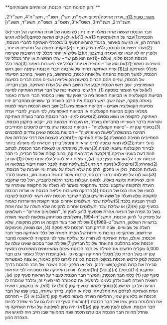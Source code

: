 **חוק חסינות חברי הכנסת, זכויותיהם וחובותיהם: **

[מקור: סעיף 13ד. ](https://he.wikisource.org/wiki/%D7%97%D7%95%D7%A7-%D7%99%D7%A1%D7%95%D7%93:_%D7%94%D7%9B%D7%A0%D7%A1%D7%AA#%D7%A1%D7%A2%D7%99%D7%A3_13ד)
ועדת אתיקה[תיקון: תשמ״ח, תש״ן, תשנ״ד, תשנ״ה־4, תשנ״ז־2, תשנ״ח־2, תשנ״ח־3, תשס״א־3, תשס״ב, תשס״ה, תשע״ד, תשע״ו]

(א)חבר הכנסת שעשה אחת מאלה יהיה נתון לשיפוטה של ועדת האתיקה של חברי הכנסת:(1)עבר על הוראותסעיף 13אאו 13א1או לא קיים הוראה לפיהם;(1א)לא הגיש הצהרת הון, או הגישה באיחור, בניגוד להוראותסעיף 13בולכללי האתיקה לחברי הכנסת;(2)נעדר מישיבות הכנסת, ללא הצדק סביר –(א)תקופה רצופה של חדשיים או יותר, ולעניין זה לא יובאו ימי הפגרה בחשבון; או(ב)שליש או יותר מכלל ימי הישיבות שקיימה הכנסת הכנס פלוני, ואולם –(1)אם הוא סגן שר – שתי חמישיות או יותר מכלל ימי הישיבות כאמור;(2)אם הוא שר – מחצית או יותר מכלל ימי הישיבות כאמור.(3)הפר כלל מכללי האתיקה.(ב)(1)ועדת האתיקה תהיה של ארבעה חברי הכנסת שימנה יושב ראש הכנסת, למשך תקופת כהונתה של אותה כנסת, בהתחשב, בין השאר, בהרכב הסיעתי של הכנסת, שניים מהם חברים בסיעות הקואליציה ושניים מהם חברים בסיעות האופוזיציה; יושב ראש הכנסת יקבע את היושב ראש של ועדת האתיקה, מבין חבריה.(1א)על אף האמור בפסקה (1), חל שינוי בהשתייכות של חבר ועדת האתיקה לסיעה מסיעות הקואליציה או מסיעות האופוזיציה כך שאין עוד שוויון במספר חברי הועדה כאמור באותה פסקה, ישנה יושב ראש הכנסת את הרכב הוועדה כך ששניים מהחברים יהיו מסיעות הקואליציה ושניים – מסיעות האופוזיציה.(1ב)יושב ראש הכנסת רשאי למנות ממלאי מקום מסיעות הקואליציה או מסיעות האופוזיציה, לפי העניין, לחברי ועדת האתיקה, לתקופה או נושא מסוים.(2)סייגים למינוי חבר הכנסת כחבר בועדת האתיקה והוראות בדבר השעייתו מחברותו בועדה, או העברתו מכהונה בה, ייקבעו בתקנון הכנסת.(3)בסעיף קטן זה –”סיעות הקואליציה“ – הסיעות בכנסת שהן צדדים להסכים המחייבים תמיכה בממשלה;”סיעות האופוזיציה“ – הסיעות בכנסת שאינן צדדים להסכמים המחייבים תמיכה בממשלה.(ג)ועדת האתיקה –(1)תקבע לעצמה את דרכי עבודתה ואת נהלי דיוניה;(2)לא תהא כפופה לדיני הראיות ותפעל בדרך הנראית לה מועילה ביותר לבירור הקובלנות שיובאו לפניה.(3)רשאית, מיוזמתה או לשאלת חבר הכנסת, לכתוב חוות דעת בעניני אתיקה.(ד)קבעה ועדת האתיקה, ברוב קולות של כל חבריה, כי חבר הכנסת עבר על הוראות סעיף קטן (א), רשאית היא להטיל עליו אחת מאלה:(1)הערה;(2)אזהרה;(3)נזיפה;(3א)נזיפה חמורה;(3ב)שלילת זכותו לקבל רשות דיבור במליאה או בועדות הכנסת, כולן או בחלקן, לתקופה שלא תעלה על עשרה ימי ישיבות של הכנסת;(3ג)הגבלות על פעילותו כחבר הכנסת, לרבות איסור הגשת הצעות חוק, הצעות לסדר היום, שאילתות וכיוצא באלה, ולמעט הגבלות בדבר הזכות להצביע, הכל כפי שתקבע הועדה ולתקופה שתקבע ובלבד שהתקופה כאמור לא תעלה על התקופה שנותרה עד לסופו של אותו כנס של הכנסת;(4)הרחקה מישיבות מליאת הכנסת או ועדות הכנסת לתקופה שלא תעלה על ששה חדשים ובלבד שחבר הכנסת יהיה רשאי להיכנס לישיבה לצורך הצבעה בלבד;(5)שלילת שכר ותשלומים אחרים עבור תקופת ההיעדרות כאמור בסעיף קטן (א)(2) או שלילת שכר ותשלומים אחרים לתקופה שלא תעלה על שנה אחת בשל כל הפרה של הוראה אחרת שלסעיף 13א; לענין זה, ”תשלומים אחרים“ – תשלומים על פיפרק ט׳ לחוק הכנסת, התשנ״ד–1994, ותשלומים מכוחחוק גמלאות לנושאי משרה ברשויות השלטון, התשכ״ט–1969;(6)שלילת שכר בעד תקופה או חלק מתקופה, שלא תעלה על שבועיים, שבה הורחק חבר הכנסת לפי פסקה (4), אם מצאה, מנימוקים שיירשמו, שהתקיימו נסיבות מיוחדות של הפרה חמורה של כללי האתיקה מצד חבר הכנסת; ואולם, ועדת האתיקה לא תורה על שלילת שכר לפי פסקה זו לראשונה מחבר הכנסת אלא בהחלטה פה אחד של כל חבריה;(7)שלילת שכר בסכום שאינו עולה על 5,000 שקלים חדשים אם הטילה על חבר הכנסת עיצום מהעיצומים המפורטים בסעיף קטן זה בשל הפרת כלל מכללי האתיקה וקבעה כי –(א)בהפרת הכלל כאמור גרם חבר הכנסת לנזק לרכוש הכנסת במשכן הכנסת בכוונה לגרום לנזק כאמור, או צפה כאפשרות סבירה את קרות הנזק;(ב)שווי הנזק, כולו או חלקו, ינוכה משכרו של חבר הכנסת בדרך שתקבע.(ד1)(בוטל).(ה)(בוטל).(ה1)הפעילה ועדת האתיקה את סמכותה לפי הוראות סעיף קטן (ד) כלפי חבר הכנסת, והמשיך חבר הכנסת לעבור על הוראות סעיף קטן (א), רשאית הועדה לשוב ולדון בענינו ולהפעיל את סמכותה לפי סעיף זה, ובלבד שמסרה לו הודעה על כך מראש.(ו)בנוסף לאמור בסעיף קטן (ד)(1) עד (3א), או במקומו, רשאית ועדת האתיקה לפרסם את החלטתה, כולה או חלקה, בדרך שתורה, בציון שמו של חבר הכנסת או בלא ציון שמו; החליטה הועדה כאמור בסעיף קטן (ד)(3ב) או (5) – תפרסם את החלטתה בציון שמו של חבר הכנסת.(ז)הוראות סעיף זה יחולו גם על מי שחדל להיות חבר הכנסת. ואולם לענין סעיף קטן (א)(1א) יהיה נתון לשיפוטה של ועדת האתיקה מי שחדל מהיות חבר הכנסת אם טרם חלפה שנה מהמועד שבו חייב היה להגיש את הצהרת ההון.